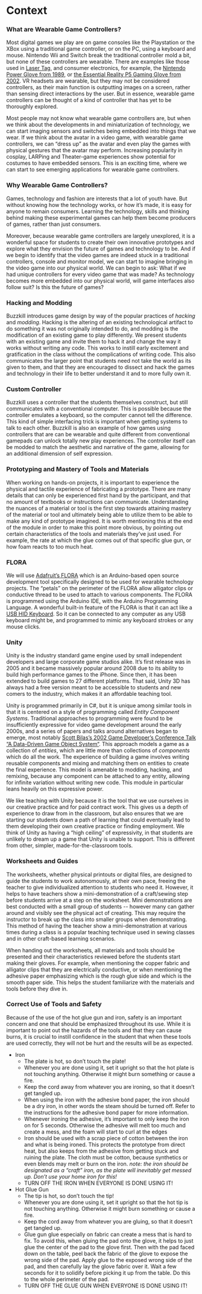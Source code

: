 # Context

### What are Wearable Game Controllers?

Most digital games we play are on game consoles like the Playstation or the XBox using a traditional game controller, or on the PC, using a keyboard and mouse. Nintendo Wii and Switch break the traditional controller mold a bit, but none of these controllers are wearable. There are examples like those used in [Laser Tag](https://en.wikipedia.org/wiki/Laser_tag), and consumer electronics, for example, the [Nintendo Power Glove from 1989](https://en.wikipedia.org/wiki/Power_Glove), or [the Essential Reality P5 Gaming Glove from 2002](https://www.youtube.com/watch?v=2P7H911-mkg). VR headsets are wearable, but they may not be considered controllers, as their main function is outputting images on a screen, rather than sensing direct interactions by the user. But in essence, wearable game controllers can be thought of a kind of controller that has yet to be thoroughly explored.

Most people may not know what wearable game controllers are, but when we think about the developments in and miniaturization of technology, we can start imaging sensors and switches being embedded into things that we wear. If we think about the avatar in a video game, with wearable game controllers, we can “dress up” as the avatar and even play the games with physical gestures that the avatar may perform. Increasing popularity in cosplay, LARPing and Theater-game experiences show potential for costumes to have embedded sensors. This is an exciting time, where we can start to see emerging applications for wearable game controllers.

### Why Wearable Game Controllers?

Games, technology and fashion are interests that a lot of youth have. But without knowing how the technology works, or how it’s made, it is easy for anyone to remain consumers. Learning the technology, skills and thinking behind making these experimental games can help them become producers of games, rather than just consumers.

Moreover, because wearable game controllers are largely unexplored, it is a wonderful space for students to create their own innovative prototypes and explore what they envision the future of games and technology to be. And if we begin to identify that the video games are indeed stuck in a traditional controllers, console and monitor model, we can start to imagine bringing in the video game into our physical world. We can begin to ask: What if we had unique controllers for every video game that was made? As technology becomes more embedded into our physical world, will game interfaces also follow suit? Is this the future of games?

### Hacking and Modding

Buzzkill introduces game design by way of the popular practices of _hacking_ and _modding_. Hacking is the altering of an existing technological artifact to do something it was not originally intended to do, and modding is the modification of an existing game to play differently. We present students with an existing game and invite them to hack it and change the way it works without writing any code. This works to instill early excitement and gratification in the class without the complications of writing code. This also communicates the larger point that students need not take the world as its given to them, and that they are encouraged to dissect and hack the games and technology in their life to better understand it and to more fully own it.

### Custom Controller

Buzzkill uses a controller that the students themselves construct, but still communicates with a conventional computer. This is possible because the controller emulates a keyboard, so the computer cannot tell the difference. This kind of simple interfacing trick is important when getting systems to talk to each other. Buzzkill is also an example of how games using controllers that are can be wearable and quite different from conventional gamepads can unlock totally new play experiences. The controller itself can be modded to match the aesthetic and narrative of the game, allowing for an additional dimension of self expression.

### Prototyping and Mastery of Tools and Materials

When working on hands-on projects, it is important to experience the physical and tactile experience of fabricating a prototype. There are many details that can only be experienced first hand by the participant, and that no amount of textbooks or instructions can communicate. Understanding the nuances of a material or tool is the first step towards attaining mastery of the material or tool and ultimately being able to utilize them to be able to make any kind of prototype imagined. It is worth mentioning this at the end of the module in order to make this point more obvious, by pointing out certain characteristics of the tools and materials they’ve just used. For example, the rate at which the glue comes out of that specific glue gun, or how foam reacts to too much heat.

### FLORA

We will use [Adafruit’s FLORA](https://www.adafruit.com/product/659) which is an Arduino-based open source development tool specifically designed to be used for wearable technology projects. The “petals” on the perimeter of the FLORA allow alligator clips or conductive thread to be used to attach to various components. The FLORA is programmed using the Arduino IDE, with the Arduino Programming Language. A wonderful built-in feature of the FLORA is that it can act like a [USB HID Keyboard](https://en.wikipedia.org/wiki/USB_human_interface_device_class). So it can be connected to any computer as any USB keyboard might be, and programmed to mimic any keyboard strokes or any mouse clicks.

### Unity

Unity is the industry standard game engine used by small independent developers and large corporate game studios alike. It’s first release was in 2005 and it became massively popular around 2008 due to its ability to build high performance games to the iPhone. Since then, it has been extended to build games to 27 different platforms. That said, Unity 3D has always had a free version meant to be accessible to students and new comers to the industry, which makes it an affordable teaching tool.

Unity is programmed primarily in C\#, but it is unique among similar tools in that it is centered on a style of programming called _Entity Component Systems_. Traditional approaches to programming were found to be insufficiently expressive for video game development around the early 2000s, and a series of papers and talks around alternatives began to emerge, most notably [Scott Bilas’s 2002 Game Developer’s Conference Talk “A Data-Driven Game Object System“](https://www.gamedevs.org/uploads/data-driven-game-object-system.pdf). This approach models a game as a collection of _entities_, which are little more than collections of _components_ which do all the work. The experience of building a game involves writing reusable components and mixing and matching them on entities to create the final experience. This model is amenable to modding, hacking, and remixing, because any component can be attached to any entity, allowing for infinite variation without writing new code. This module in particular leans heavily on this expressive power.

We like teaching with Unity because it is the tool that we use ourselves in our creative practice and for paid contract work. This gives us a depth of experience to draw from in the classroom, but also ensures that we are starting our students down a path of learning that could eventually lead to them developing their own creative practice or finding employment. We think of Unity as having a “high ceiling” of expressivity, in that students are unlikely to dream up a game that Unity is unable to support. This is different from other, simpler, made-for-the-classroom tools.

### Worksheets and Guides

The worksheets, whether physical printouts or digital files, are designed to guide the students to work autonomously, at their own pace, freeing the teacher to give individualized attention to students who need it. However, it helps to have teachers show a mini-demonstration of a craft/sewing step before students arrive at a step on the worksheet. Mini demonstrations are best conducted with a small group of students -- however many can gather around and visibly see the physical act of creating. This may require the instructor to break up the class into smaller groups when demonstrating. This method of having the teacher show a mini-demonstration at various times during a class is a popular teaching technique used in sewing classes and in other craft-based learning scenarios.

When handing out the worksheets, all materials and tools should be presented and their characteristics reviewed before the students start making their gloves. For example, when mentioning the copper fabric and alligator clips that they are electrically conductive, or when mentioning the adhesive paper emphasizing which is the rough glue side and which is the smooth paper side. This helps the student familiarize with the materials and tools before they dive in.

### Correct Use of Tools and Safety

Because of the use of the hot glue gun and iron, safety is an important concern and one that should be emphasized throughout its use. While it is important to point out the hazards of the tools and that they can cause burns, it is crucial to instill confidence in the student that when these tools are used correctly, they will not be hurt and the results will be as expected.

* Iron
  * The plate is hot, so don’t touch the plate!
  * Whenever you are done using it, set it upright so that the hot plate is not touching anything. Otherwise it might burn something or cause a fire.
  * Keep the cord away from whatever you are ironing, so that it doesn’t get tangled up.
  * When using the iron with the adhesive bond paper, the iron should be a dry iron, in other words the steam should be turned off. Refer to the instructions for the adhesive bond paper for more information.
  * Whenever ironing the adhesive, it’s important to only keep the iron on for 5 seconds. Otherwise the adhesive will melt too much and create a mess, and the foam will start to curl at the edges
  * Iron should be used with a scrap piece of cotton between the iron and what is being ironed. This protects the prototype from direct heat, but also keeps from the adhesive from getting stuck and ruining the plate. The cloth must be cotton, because synthetics or even blends may melt or burn on the iron. _note: the iron should be designated as a “craft” iron, as the plate will inevitably get messed up. Don’t use your home iron for this!_
  * TURN OFF THE IRON WHEN EVERYONE IS DONE USING IT!
* Hot Glue Gun
  * The tip is hot, so don’t touch the tip!
  * Whenever you are done using it, set it upright so that the hot tip is not touching anything. Otherwise it might burn something or cause a fire.
  * Keep the cord away from whatever you are gluing, so that it doesn’t get tangled up.
  * Glue gun glue especially on fabric can create a mess that is hard to fix. To avoid this, when gluing the pad onto the glove, it helps to just glue the center of the pad to the glove first. Then with the pad faced down on the table, peel back the fabric of the glove to expose the wrong side of the pad. Apply glue to the exposed wrong side of the pad, and then carefully lay the glove fabric over it. Wait a few seconds for it to solidify before picking it up from the table. Do this to the whole perimeter of the pad.
  * TURN OFF THE GLUE GUN WHEN EVERYONE IS DONE USING IT!

